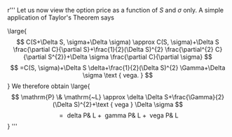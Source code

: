 r'''
Let us now view the option price as a function of $S$ and $\sigma$ only.
A simple application of Taylor's Theorem says

\large{
$$
C(S+\Delta S, \sigma+\Delta \sigma)  \approx C(S, \sigma)+\Delta S \frac{\partial C}{\partial S}+\frac{1}{2}(\Delta S)^{2} \frac{\partial^{2} C}{\partial S^{2}}+\Delta \sigma \frac{\partial C}{\partial \sigma}
$$
$$
=C(S, \sigma)+\Delta S \delta+\frac{1}{2}(\Delta S)^{2} \Gamma+\Delta \sigma \text { vega. }
$$
}
We therefore obtain
\large{
$$
\mathrm{P} \& \mathrm{~L}  \approx \delta \Delta S+\frac{\Gamma}{2}(\Delta S)^{2}+\text { vega } \Delta \sigma
$$
$$
=\text { delta } \mathrm{P} \& \mathrm{~L}+\text { gamma } \mathrm{P} \& \mathrm{~L}+\text { vega } \mathrm{P} \& \mathrm{~L}
$$
}
'''